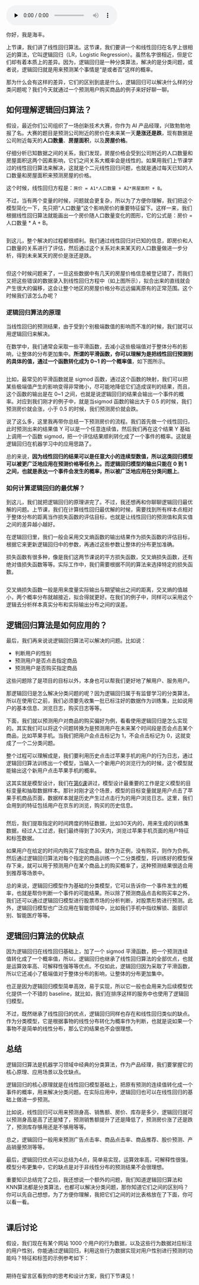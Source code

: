 <audio id="audio" title="11 | 逻辑回归：如何预测用户是否会购买商品？" controls="" preload="none"><source id="mp3" src="https://static001.geekbang.org/resource/audio/89/yc/894024b954b405295455facb518cbyyc.mp3"></audio>

你好，我是海丰。

上节课，我们讲了线性回归算法。这节课，我们要讲一个和线性回归在名字上很相近的算法，它叫逻辑回归（LR，Logistic Regression）。虽然名字很相近，但是它们却有着本质上的差异。因为，逻辑回归是一种分类算法，解决的是分类问题，或者说，逻辑回归就是用来预测某个事情是“是或者否”这样的概率。

那为什么会有这样的差异，它们的区别到底是什么，逻辑回归可以解决什么样的分类问题呢？我们今天就通过一个预测用户购买商品的例子来好好聊一聊。

## 如何理解逻辑回归算法？

假设，最近你们公司组织了一场创新技术大赛，你作为 AI 产品经理，兴致勃勃地报了名。大赛的题目是预测公司附近的房价在未来某一天**是涨还是跌**，现有数据是公司附近每天的**人口数量**、**房屋面积**，以及**房屋价格**。

仔细分析已知数据之间的关系，我们发现，房屋价格会受到公司附近的人口数量和房屋面积这两个因素影响，它们之间关系大概率会是线性的。如果用我们上节课学过的线性回归算法来解决，这就是个二元线性回归问题，也就是通过每天已知的人口数量和房屋面积来预测房屋的价格。

这个时候，线性回归方程是：`房价 = A1*人口数量 + A2*房屋面积 + B`。

不过，当有两个变量的时候，问题就会更复杂，所以为了方便你理解，我们把这个模型简化一下，先只把“人口数量”这个影响房价的重要特征留下。这样一来，我们根据线性回归算法就能画出一个房价随人口数量变化的图形，它的公式是：房价 = 人口数量 * A + B。

<img src="https://static001.geekbang.org/resource/image/2d/82/2dfe68331e3ee346777a3af6ba860582.jpeg" alt="">

到这儿，整个解决的过程都很顺利。我们通过线性回归对已知的信息，即房价和人口数量的关系进行了评估，然后通过这个关系对未来某天的人口数量做进一步分析，得到未来某天的房价是涨还是跌。

<img src="https://static001.geekbang.org/resource/image/14/d4/1415e43c1b31b825152293dd5b80a6d4.jpeg" alt="">

但这个时候问题来了，一旦这些数据中有几天的房屋价格信息被登记错了，而我们又把这些错误的数据录入到线性回归方程中（如上图所示），拟合出来的直线就会产生很大的偏移，这会让整个地区的房屋价格分布远远偏离原有的正常范围。这个时候我们该怎么办呢？

### 逻辑回归算法的原理

当线性回归的预测结果，由于受到个别极端数值的影响而不准的时候，我们就可以用逻辑回归来解决。

在数学中，我们通常会采取一些平滑函数，去减小这些极端值对于整体分布的影响，让整体的分布更加集中。**所谓的平滑函数，你可以理解为是把线性回归预测到的具体的值，通过一个函数转化成为 0~1 的一个概率值**，如下图所示。

<img src="https://static001.geekbang.org/resource/image/ce/39/cedfd24b62f6829c073c0dcbbb1c9439.jpeg" alt="">

比如，最常见的平滑函数就是 sigmod 函数，通过这个函数的映射，我们可以把某些极端值产生的影响变得非常微小，尽可能地降低它们造成误判的结果，而且，这个函数的输出是在 0~1 之间，也就是说逻辑回归的结果会输出一个事件的概率。对应到我们刚才的例子中，就是当sigmod 函数的输出大于 0.5 的时候，我们预测房价就会涨，小于 0.5 的时候，我们预测房价就会跌。

说了这么多，这里我再带你总结一下预测房价的流程。我们首先做一个线性回归，此时预测出来的结果值 Y 可以是一个任意连续值，然后我们再在这个结果 Y 基础上调用一个函数 sigmod，把一个评估结果顺利转化成了一个事件的概率。这就是逻辑回归在机器学习中的应用思路了。

总的来说，**因为线性回归的结果可以是任意大小的连续型数值，所以这类回归模型可以被更广泛地应用在预测价格等任务上。而逻辑回归模型的输出只能在 0 到 1 之间，也就是表达一个事件会发生的概率，所以被广泛地应用在分类问题上**。

### 如何计算逻辑回归的最优解？

到这儿，我们就把逻辑回归的原理讲完了。不过，我还想再和你聊聊逻辑回归最优解的问题。上节课，我们在计算线性回归最优解的时候，需要找到所有样本点相对于整体分布的距离当作损失函数的评估目标，也就是让线性回归的预测值和真实值之间的差异越小越好。

在逻辑回归里，我们一般会采用交叉熵函数的输出结果作为损失函数的评估目标，根据它来更新逻辑回归中的参数，再通过这些参数让整体的分布更加准确。

损失函数有很多种，像是我们这两节课说的平方损失函数，交叉熵损失函数，还有绝对值损失函数等等。实际工作中，我们需要根据不同的算法来选择特定的损失函数。

<img src="https://static001.geekbang.org/resource/image/56/c2/56819ef87623624125695de56c141fc2.jpeg" alt="">

交叉熵损失函数一般是用来度量实际输出与期望输出之间的距离，交叉熵的值越小，两个概率分布就越接近，拟合得就更好。在我们的例子中，同样可以采用这个逻辑去分析样本真实分布和实际输出分布之间的误差。

## 逻辑回归算法是如何应用的？

最后，我们再来说说逻辑回归算法可以解决的问题。比如说：

- 判断用户的性别
- 预测用户是否点击指定商品
- 预测用户是否购买指定商品

这些问题除了是项目的目标以外，本身也可以帮我们更好地了解用户、服务用户。

那逻辑回归是怎么解决分类问题的呢？因为逻辑回归属于有监督学习的分类算法，所以在使用它之前，我们必须要先收集一批已标注好的数据作为训练集，比如说用户的基本信息、浏览日志，购买日志等等。

下面，我们就以预测用户对商品的购买偏好为例，看看使用逻辑回归是怎么实现的。其实我们可以将这个问题转换为是预测用户在未来某个时间段是否会点击某个商品，比如苹果手机。当我们把用户会点击标记为 1，不会点击标记为 0，这就变成了一个二分类问题。

整个过程可以理解成是，我们要利用历史点击过苹果手机的用户的行为日志，通过逻辑回归算法训练出一个模型，当输入一个新用户的浏览行为的时候，这个模型就能输出这个新用户点击苹果手机的概率。

这其实就是模型设计，我们在[第6课](https://time.geekbang.org/column/article/325072)讲过，模型设计最重要的工作是定义模型的目标变量和抽取数据样本。那针对刚才这个场景，模型的目标变量就是用户点击了苹果手机商品页面，数据样本就是历史产生过点击行为的用户浏览日志。这里，我们会用到的特征包括用户在京东的浏览，购买的历史信息。

<img src="https://static001.geekbang.org/resource/image/04/ef/046565a9c0414a15131b6b2ef5f954ef.jpeg" alt="">

然后，我们提取指定的时间跨度的特征数据，比如30天内的，用来生成的训练集数据，经过人工过滤，我们最终得到了30天内，浏览过苹果手机页面的用户特征和标签数据。

如果用户在给定的时间内购买了指定商品，就作为正例，没有购买，则作为负例。然后通过逻辑回归算法对每个指定的商品训练一个二分类模型，将训练好的模型保存下来，就可以用于预测用户在某个商品上的购买概率了，这种预测结果很适合用到推荐等场景中。

总的来说，逻辑回归模型作为基础的分类模型，它可以告诉你一个事件发生的概率，也就是帮你判断一个事件的可能结果。所以除了预测商品点击和购买率之外，我们还可以通过逻辑回归模型进行股票市场的分析判断，对股票形势进行预测。此外，逻辑回归模型也广泛应用在智能领域中，比如我们手机中指纹解锁、面部识别、智能医疗等等。

## 逻辑回归算法的优缺点

因为逻辑回归在线性回归基础上，加了一个 sigmod 平滑函数，把一个预测连续值转化成了一个概率值，所以，逻辑回归也继承了线性回归算法的全部优点，也就是运算效率高、可解释性强等等优点。不仅如此，逻辑回归因为采取了平滑函数，所以它还减小了极端值对于整体分布的影响，让整体的分布更加集中。

也正是因为逻辑回归模型简单高效，易于实现，所以它一般也会用来为后续模型优化提供一个不错的 baseline，就比如，我们在排序这样的服务中也使用了逻辑回归模型。

不过，既然继承了线性回归的优点，逻辑回归同样也存在和线性回归类似的缺点。作为分类模型，它是根据事物的线性分布转化为概率作为判断，也就是说如果一个事物不是简单的线性分布，那么它的结果也不会很理想。

## 总结

逻辑回归算法是机器学习领域中经典的分类算法，作为产品经理，我们要掌握它的核心原理、应用场景以及优缺点。

逻辑回归的核心原理就是在线性回归模型基础上，把原有预测的连续值转化成一个事件的概率，用来解决分类问题。在实际应用中，逻辑回归也可以在线性回归的基础上做进一步预测。

比如说，线性回归可以用来预测身高、销售额、房价、库存是多少，逻辑回归就可以预测身高是高了还是矮了，预测销售额提升了还是降低了，预测房价涨了还是跌了，预测库存够用还是不够用等等。

总之，逻辑回归一般用来预测广告点击率、商品点击率、商品推荐、股价预测、产品销量预测等等。

最后，逻辑回归优点可以总结为4点，简单易实现，运算效率高，可解释性很强，模型分布更集中，它的缺点是对于非线性分布的预测结果不会很理想。

重要知识总结完了之后，我还想说一个额外的问题，我们知道逻辑回归算法和 KNN算法都是分类算法，也都可以解决分类问题，那你知道它们之间的区别吗？你可以先自己想想，为了方便你理解，我把它们之间的对比表格放在了下面，你可以看一看。

<img src="https://static001.geekbang.org/resource/image/6f/ec/6f422eef49d4058949b233a106160aec.jpeg" alt="">

## 课后讨论

假设，我们现在有某个网站 1000 个用户的行为数据，以及这些行为数据对应标注的用户性别，你能通过逻辑回归，利用这些行为数据实现对用户性别进行预测的功能吗？特征和标签的示例参考如下：

<img src="https://static001.geekbang.org/resource/image/ea/6a/ea42b044425a54133973d22bde51446a.jpeg" alt="">

期待在留言区看到你的思考和设计方案，我们下节课见！
